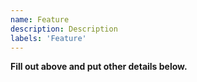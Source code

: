 ```yaml
---
name: Feature 
description: Description
labels: 'Feature'
---
```


**Fill out above and put other details below.**

